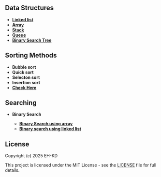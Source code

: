 
## Data Structures 

<ul type ="disc">
<b><li><a href="linkedlist">Linked list</a></li>
<li> <a href="array">Array </a> </li>
<li> <a href ="stack">Stack </a></li>
<li> <a href ="queue">Queue</a></li>
<li> <a href= "BST">Binary Search Tree </a></li>
</b>
</ul>

## Sorting Methods 

<ul type = "disc">
<b>
<li> Bubble sort </li>
<li>  Quick sort </li>
<li> Selecton sort </li>
<li> Insertion sort </li>
<li>  <a href = "sorting-methods">Check Here</a></li>
</b>
</ul>

## Searching 
<ul type="disc">
<li><b>Binary Search</li>
<ul type = "squre">
<li>   <a href="arraybs.c">Binary Search using array</a></li>
<li> <a href ="BST/searchbst.c">Binary search using linked list</a></li>
</b>
</ul>
</ul>


## License

Copyright (c) 2025 EH-KD

This project is licensed under the MIT License - see the [LICENSE](LICENSE.txt) file for full details.
